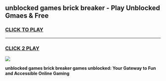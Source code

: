 
## unblocked games brick breaker - Play Unblocked Gmaes & Free
<h3>
<a href="https://news.freeplayer.one?title=unblocked_games_brick_breaker&ref=23F">CLICK TO PLAY</a></h3>
<hr>

<h3>
<a href="https://news.freeplayer.one?title=unblocked_games_brick_breaker&ref=23F">CLICK 2 PLAY</a>
  
</h3>

<a href="https://news.freeplayer.one?title=unblocked_games_brick_breaker&ref=23F/"><img src="https://clearcache.store/games.png"></a>


**unblocked games brick breaker games unblocked: Your Gateway to Fun and Accessible Online Gaming**
